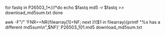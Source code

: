 for fastq in P26503_1*/*/*/*do
echo $fastq
md5 -r $fastq >> download_md5sum.txt
done

awk -F"/" 'FNR==NR{filearray[$1]=$NF; next }!($1 in filearray){printf "%s has a different md5sum\n",$NF}' P26503_101.md5 download_md5sum.txt
